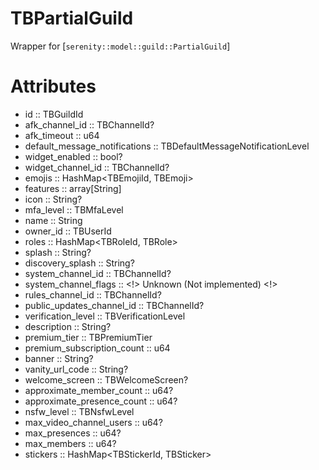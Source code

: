 # TBPartialGuild

 Wrapper for [`serenity::model::guild::PartialGuild`]
# Attributes
- id :: TBGuildId
- afk_channel_id :: TBChannelId?
- afk_timeout :: u64
- default_message_notifications :: TBDefaultMessageNotificationLevel
- widget_enabled :: bool?
- widget_channel_id :: TBChannelId?
- emojis :: HashMap<TBEmojiId, TBEmoji>
- features :: array[String]
- icon :: String?
- mfa_level :: TBMfaLevel
- name :: String
- owner_id :: TBUserId
- roles :: HashMap<TBRoleId, TBRole>
- splash :: String?
- discovery_splash :: String?
- system_channel_id :: TBChannelId?
- system_channel_flags :: <!> Unknown (Not implemented) <!>
- rules_channel_id :: TBChannelId?
- public_updates_channel_id :: TBChannelId?
- verification_level :: TBVerificationLevel
- description :: String?
- premium_tier :: TBPremiumTier
- premium_subscription_count :: u64
- banner :: String?
- vanity_url_code :: String?
- welcome_screen :: TBWelcomeScreen?
- approximate_member_count :: u64?
- approximate_presence_count :: u64?
- nsfw_level :: TBNsfwLevel
- max_video_channel_users :: u64?
- max_presences :: u64?
- max_members :: u64?
- stickers :: HashMap<TBStickerId, TBSticker>
